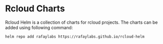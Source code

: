 # Rcloud Charts

Rcloud Helm is a collection of charts for rcloud projects. The charts can be added using following command:

```
helm repo add rafaylabs https://rafaylabs.github.io/rcloud-helm
```
